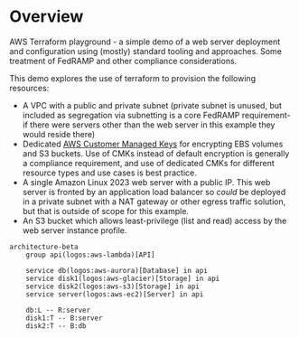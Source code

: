 # Overview
AWS Terraform playground - a simple demo of a web server deployment and configuration using (mostly) standard tooling and approaches. Some treatment of FedRAMP and other compliance considerations.

This demo explores the use of terraform to provision the following resources:

- A VPC with a public and private subnet (private subnet is unused, but included as segregation via subnetting is a core FedRAMP requirement- if there were servers other than the web server in this example they would reside there)
- Dedicated [AWS Customer Managed Keys](https://docs.aws.amazon.com/kms/latest/developerguide/concepts.html) for encrypting EBS volumes and S3 buckets. Use of CMKs instead of default encryption is generally a compliance requirement, and use of dedicated CMKs for different resource types and use cases is best practice.
- A single Amazon Linux 2023 web server with a public IP. This web server is fronted by an application load balancer so _could_ be deployed in a private subnet with a NAT gateway or other egress traffic solution, but that is outside of scope for this example.
- An S3 bucket which allows least-privilege (list and read) access by the web server instance profile.

```mermaid
architecture-beta
    group api(logos:aws-lambda)[API]

    service db(logos:aws-aurora)[Database] in api
    service disk1(logos:aws-glacier)[Storage] in api
    service disk2(logos:aws-s3)[Storage] in api
    service server(logos:aws-ec2)[Server] in api

    db:L -- R:server
    disk1:T -- B:server
    disk2:T -- B:db